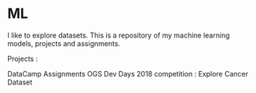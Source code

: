 # ML
I like to explore datasets. This is a repository of my machine learning models, projects and assignments.

Projects :

DataCamp Assignments
OGS Dev Days 2018 competition : Explore Cancer Dataset

